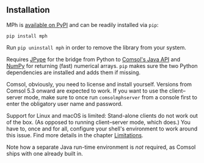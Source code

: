 ﻿Installation
------------

MPh is [available on PyPI][dist] and can be readily installed via `pip`:
```none
pip install mph
```
Run `pip uninstall mph` in order to remove the library from your system.

Requires [JPype][jpype] for the bridge from Python to [Comsol's
Java API][japi] and [NumPy][numpy] for returning (fast) numerical arrays.
`pip` makes sure the two Python dependencies are installed and adds them
if missing.

Comsol, obviously, you need to license and install yourself. Versions
from Comsol 5.3 onward are expected to work. If you want to use the
client–server mode, make sure to once run `comsolmphserver` from a
console first to enter the obligatory user name and password.

Support for Linux and macOS is limited: Stand-alone clients do not work
out of the box. (As opposed to running client–server mode, which does.)
You have to, once and for all, configure your shell's environment to
work around this issue. Find more details in the chapter
[Limitations](limitations).

Note how a separate Java run-time environment is *not* required, as
Comsol ships with one already built in.


[dist]:  https://pypi.python.org/pypi/mph
[jpype]: https://jpype.readthedocs.io
[japi]:  https://comsol.com/documentation/COMSOL_ProgrammingReferenceManual.pdf
[numpy]: https://numpy.org
